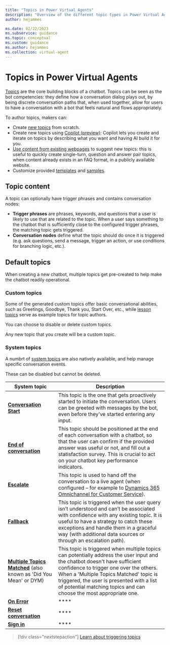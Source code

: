 ```yaml
---
title: "Topics in Power Virtual Agents"
description: "Overview of the different topic types in Power Virtual Agents"
author: hejammes

ms.date: 02/22/2023
ms.subservice: guidance
ms.topic: conceptual
ms.custom: guidance
ms.author: hejammes
ms.collection: virtual-agent
---
```


# Topics in Power Virtual Agents

[Topics](/power-virtual-agents/authoring-fundamentals) are the core building blocks of a chatbot. Topics can be seen as the bot competencies: they define how a conversation dialog plays out, by being discrete conversation paths that, when used together, allow for users to have a conversation with a bot that feels natural and flows appropriately. 

To author topics, makers can:
- Create [new topics](/power-virtual-agents/preview/authoring-create-edit-topics) from scratch.
- Create new topics using [Copilot (preview)](/power-virtual-agents/nlu-authoring): Copilot lets you create and iterate on topics by describing what you want and having AI build it for you.
- [Use content from existing webpages](/power-virtual-agents/advanced-create-topics-from-web) to suggest new topics: this is useful to quickly create single-turn, question and answer pair topics, when content already exists in an FAQ format, in a publicly available website.
- Customize provided [templates](/power-virtual-agents/fundamentals-templates) and [samples](/power-virtual-agents/preview/authoring-template-topics).

## Topic content

A topic can optionally have trigger phrases and contains conversation nodes:
- **Trigger phrases** are phrases, keywords, and questions that a user is likely to use that are related to the topic. When a user says something to the chatbot that is sufficiently close to the configured trigger phrases, the matching topic gets triggered.
- **Conversation nodes** define what the topic should do once it is triggered (e.g. ask questions, send a message, trigger an action, or use conditions for branching logic, etc.).

## Default topics

When creating a new chatbot, multiple topics get pre-created to help make the chatbot readily operational.

### Custom topics
Some of the generated custom topics offer basic conversational abilities, such as Greetings, Goodbye, Thank you, Start Over, etc., while 
[lesson topics](/power-virtual-agents/authoring-template-topics) serve as example topics for topic authors. 

You can choose to disable or delete custom topics.

Any new topic that you create will be a custom topic.

### System topics

A numbrt of  [system topics](/power-virtual-agents/preview/authoring-system-topics) are also natively available, and help manage specific conversation events.

These can be disabled but cannot be deleted.

| System topic | Description |
|----------|-----------|
|**[Conversation Start](/power-virtual-agents/preview/authoring-system-topics#conversation-start)** | This topic is the one that gets proactively started to initiate the conversation. Users can be greeted with messages by the bot, even before they’ve started entering any input. |
| **[End of conversation](/power-virtual-agents/preview/authoring-system-topics#end-of-conversation)** | This topic should be positioned at the end of each conversation with a chatbot, so that the user can confirm if the provided answer was useful or not, and fill out a statisfaction survey. This is crucial to act on your chatbot key performance indicators. |
| **[Escalate](/power-virtual-agents/preview/authoring-system-topics#escalate)** | This topic is used to hand off the conversation to a live agent (when configured – for example to [Dynamics 365 Omnichannel for Customer Service](/power-virtual-agents/configuration-hand-off-omnichannel)). |
| **[Fallback](/power-virtual-agents/preview/authoring-system-topics#fallback)** | This topic is triggered when the user query isn’t understood and can’t be associated with confidence with any existing topic. It is useful to have a strategy to catch these exceptions and handle them in a graceful way (with additional data sources or through an escalation path). |
| **[Multiple Topics Matched](/power-virtual-agents/preview/authoring-system-topics#multiple-topics-matched)** (also known as 'Did You Mean' or DYM)| This topic is triggered when multiple topics can potentially address the user input and the chatbot doesn't have sufficient confidence to trigger one over the others. When a 'Multiple Topics Matched' topic is triggered, the user is presented with a list of potential matching topics and can choose the most appropriate one. |*
| **[On Error](/power-virtual-agents/preview/authoring-system-topics#fallback)** | **** |
| **[Reset conversation](/power-virtual-agents/preview/authoring-system-topics#fallback)** | **** |
| **[Sign in](/power-virtual-agents/preview/authoring-system-topics#fallback)** | **** |

> [!div class="nextstepaction"]
> [Learn about triggering topics](triggering-topics.md)
